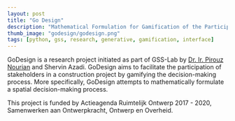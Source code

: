 ```yaml
---
layout: post
title: "Go Design"
description: "Mathematical Formulation for Gamification of the Participatory Design Process"
thumb_image: "godesign/godesign.png"
tags: [python, gss, research, generative, gamification, interface]
---
```


GoDesign is a research project initiated as part of GSS-Lab by [Dr. Ir. Pirouz Nourian](https://sites.google.com/site/pirouznourian/about-me?authuser=0) and Shervin Azadi. GoDesign aims to facilitate the participation of stakeholders in a construction project by gamifying the decision-making process. More specifically, GoDesign attempts to mathematically formulate a spatial decision-making process.

This project is funded by Actieagenda Ruimtelijk Ontwerp 2017 - 2020, Samenwerken aan Ontwerpkracht, Ontwerp en Overheid.
